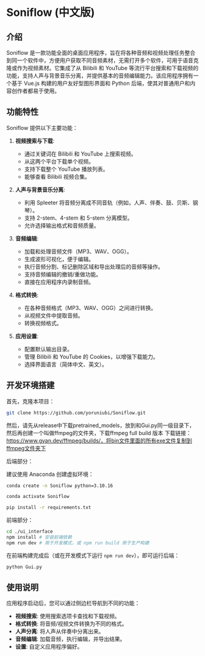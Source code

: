 # Soniflow (中文版)

## 介绍

Soniflow 是一款功能全面的桌面应用程序，旨在将各种音频和视频处理任务整合到同一个软件中，方便用户获取不同音频素材，无需打开多个软件，可用于语音克隆或作为视频素材。它集成了从 Bilibili 和 YouTube 等流行平台搜索和下载视频的功能，支持人声与背景音乐分离，并提供基本的音频编辑能力。该应用程序拥有一个基于 Vue.js 构建的用户友好型图形界面和 Python 后端，使其对普通用户和内容创作者都易于使用。

## 功能特性

Soniflow 提供以下主要功能：

1.  **视频搜索与下载**:
    *   通过关键词在 Bilibili 和 YouTube 上搜索视频。
    *   从这两个平台下载单个视频。
    *   支持下载整个 YouTube 播放列表。
    *   能够查看 Bilibili 视频合集。

2.  **人声与背景音乐分离**:
    *   利用 Spleeter 将音频分离成不同音轨（例如，人声、伴奏、鼓、贝斯、钢琴）。
    *   支持 2-stem、4-stem 和 5-stem 分离模型。
    *   允许选择输出格式和音频质量。

3.  **音频编辑**:
    *   加载和处理音频文件（MP3、WAV、OGG）。
    *   生成波形可视化，便于编辑。
    *   执行音频分割、标记删除区域和导出处理后的音频等操作。
    *   支持音频编辑的撤销/重做功能。
    *   直接在应用程序内录制音频。

4.  **格式转换**:
    *   在各种音频格式（MP3、WAV、OGG）之间进行转换。
    *   从视频文件中提取音频。
    *   转换视频格式。

5.  **应用设置**:
    *   配置默认输出目录。
    *   管理 Bilibili 和 YouTube 的 Cookies，以增强下载能力。
    *   选择界面语言（简体中文、英文）。

## 开发环境搭建
首先，克隆本项目：

```bash
git clone https://github.com/yoruniubi/Soniflow.git
```

然后，请先从release中下载pretrained_models，放到和Gui.py同一级目录下，然后再创建一个叫做ffmpeg的文件夹，下载ffmpeg full build 版本
下载链接：https://www.gyan.dev/ffmpeg/builds/，将bin文件里面的所有exe文件复制到ffmpeg文件夹下

后端部分：

建议使用 Anaconda 创建虚拟环境：

```bash
conda create -n Soniflow python=3.10.16
```
```bash
conda activate Soniflow
```
```bash
pip install -r requirements.txt
```

前端部分：

```bash
cd ./ui_interface
npm install # 安装前端依赖
npm run dev # 用于开发模式，或 npm run build 用于生产构建
```

在前端构建完成后（或在开发模式下运行 `npm run dev`），即可运行后端：

```bash
python Gui.py
```

## 使用说明

应用程序启动后，您可以通过侧边栏导航到不同的功能：
*   **视频搜索**: 使用搜索选项卡查找和下载视频。
*   **格式转换**: 将音频/视频文件转换为不同的格式。
*   **人声分离**: 将人声从伴奏中分离出来。
*   **音频编辑**: 加载音频，执行编辑，并导出结果。
*   **设置**: 自定义应用程序偏好。
